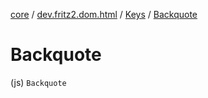 [core](../../index.md) / [dev.fritz2.dom.html](../index.md) / [Keys](index.md) / [Backquote](./-backquote.md)

# Backquote

(js) `Backquote`